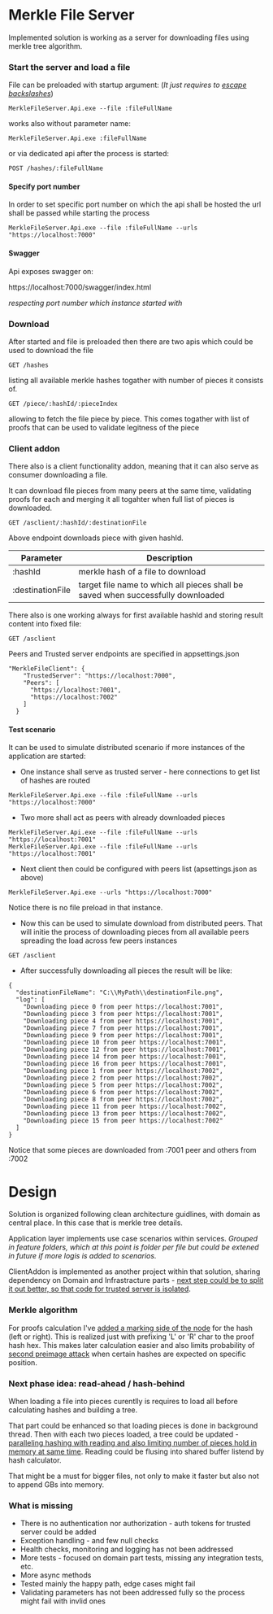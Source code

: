 # Merkle File Server

Implemented solution is working as a server for downloading files using merkle tree algorithm.

### Start the server and load a file

File can be preloaded with startup argument: (_It just requires to <u>escape backslashes</u>_)
```
MerkleFileServer.Api.exe --file :fileFullName
```
works also without parameter name:
```
MerkleFileServer.Api.exe :fileFullName
```

or via dedicated api after the process is started: 
```
POST /hashes/:fileFullName
```

#### Specify port number

In order to set specific port number on which the api shall be hosted the url shall be passed while starting the process

```
MerkleFileServer.Api.exe --file :fileFullName --urls "https://localhost:7000"
```

#### Swagger

Api exposes swagger on:

https://localhost:7000/swagger/index.html

_respecting port number which instance started with_


### Download
After started and file is preloaded then there are two apis which could be used to download the file

```
GET /hashes
```
listing all available merkle hashes togather with number of pieces it consists of.

```
GET /piece/:hashId/:pieceIndex
```

allowing to fetch the file piece by piece. This comes togather with list of proofs that can be used to validate legitness of the piece

### Client addon

There also is a client functionality addon, meaning that it can also serve as consumer downloading a file.

It can download file pieces from many peers at the same time, validating proofs for each and merging it all togahter when full list of pieces is downloaded.

```
GET /asclient/:hashId/:destinationFile 
```
Above endpoint downloads piece with given hashId. 


Parameter   | Description
----------- | -------------
:hashId     | merkle hash of a file to download
:destinationFile     | target file name to which all pieces shall be saved when successfully downloaded


There also is one working always for first available hashId and storing result content into fixed file:

```
GET /asclient 
```

Peers and Trusted server endpoints are specified in appsettings.json

```
"MerkleFileClient": {
    "TrustedServer": "https://localhost:7000",
    "Peers": [
      "https://localhost:7001",
      "https://localhost:7002"
    ]
  }
 ```

#### Test scenario

It can be used to simulate distributed scenario if more instances of the application are started:
* One instance shall serve as trusted server - here connections to get list of hashes are routed
```
MerkleFileServer.Api.exe --file :fileFullName --urls "https://localhost:7000"
```
* Two more shall act as peers with already downloaded pieces
```
MerkleFileServer.Api.exe --file :fileFullName --urls "https://localhost:7001"
MerkleFileServer.Api.exe --file :fileFullName --urls "https://localhost:7001"
```

* Next client then could be configured with peers list (apsettings.json as above) 
```
MerkleFileServer.Api.exe --urls "https://localhost:7000"
```
Notice there is no file preload in that instance.

* Now this can be used to simulate download from distributed peers. That will initie the process of downloading pieces from all available peers spreading the load across few peers instances
```
GET /asclient
```
* After successfully downloading all pieces the result will be like:
```
{
  "destinationFileName": "C:\\MyPath\\destinationFile.png",
  "log": [
    "Downloading piece 0 from peer https://localhost:7001",
    "Downloading piece 3 from peer https://localhost:7001",
    "Downloading piece 4 from peer https://localhost:7001",
    "Downloading piece 7 from peer https://localhost:7001",
    "Downloading piece 9 from peer https://localhost:7001",
    "Downloading piece 10 from peer https://localhost:7001",
    "Downloading piece 12 from peer https://localhost:7001",
    "Downloading piece 14 from peer https://localhost:7001",
    "Downloading piece 16 from peer https://localhost:7001",
    "Downloading piece 1 from peer https://localhost:7002",
    "Downloading piece 2 from peer https://localhost:7002",
    "Downloading piece 5 from peer https://localhost:7002",
    "Downloading piece 6 from peer https://localhost:7002",
    "Downloading piece 8 from peer https://localhost:7002",
    "Downloading piece 11 from peer https://localhost:7002",
    "Downloading piece 13 from peer https://localhost:7002",
    "Downloading piece 15 from peer https://localhost:7002"
  ]
}
```
Notice that some pieces are downloaded from :7001 peer and others from :7002


# Design

Solution is organized following clean architecture guidlines, with domain as central place. In this case that is merkle tree details.

Application layer implements use case scenarios within services. 
_Grouped in feature folders, which at this point is folder per file but could be extened in future if more logis is added to scenarios._

ClientAddon is implemented as another project within that solution, sharing dependency on Domain and Infrastracture parts - <u>next step could be to split it out better, so that code for trusted server is isolated</u>.

### Merkle algorithm

For proofs calculation I've <u>added a marking side of the node</u> for the hash (left or right). This is realized just with prefixing 'L' or 'R' char to the proof hash hex. This makes later calculation easier and also limits probability of <u>second preimage attack</u> when certain hashes are expected on specific position.

### Next phase idea: read-ahead / hash-behind

When loading a file into pieces curentlly is requires to load all before calculating hashes and building a tree.

That part could be enhanced so that loading pieces is done in background thread. Then with each two pieces loaded, a tree could be updated - <u>paralleling hashing with reading and also limiting number of pieces hold in memory at same time</u>. Reading could be flusing into shared buffer listend by hash calculator.

That might be a must for bigger files, not only to make it faster but also not to append GBs into memory.

### What is missing

* There is no authentication nor authorization - auth tokens for trusted server could be added
* Exception handling - and few null checks
* Health checks, monitoring and logging has not been addressed
* More tests - focused on domain part tests, missing any integration tests, etc.
* More async methods
* Tested mainly the happy path, edge cases might fail
* Validating parameters has not been addressed fully so the process might fail with invlid ones

